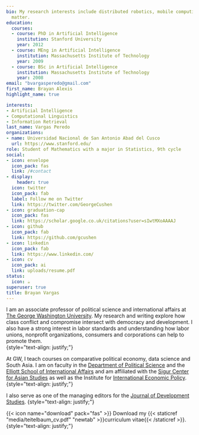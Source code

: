 ```yaml
---
bio: My research interests include distributed robotics, mobile computing and programmable
  matter.
education:
  courses:
  - course: PhD in Artificial Intelligence
    institution: Stanford University
    year: 2012
  - course: MEng in Artificial Intelligence
    institution: Massachusetts Institute of Technology
    year: 2009
  - course: BSc in Artificial Intelligence
    institution: Massachusetts Institute of Technology
    year: 2008
email: "bvargasperedo@gmail.com"
first_name: Brayan Alexis
highlight_name: true

interests:
- Artificial Intelligence
- Computational Linguistics
- Information Retrieval
last_name: Vargas Peredo
organizations:
- name: Universidad Nacional de San Antonio Abad del Cusco
  url: https://www.stanford.edu/
role: Student of Mathematics with a major in Statistics, 9th cycle
social:
- icon: envelope
  icon_pack: fas
  link: /#contact
- display:
    header: true
  icon: twitter
  icon_pack: fab
  label: Follow me on Twitter
  link: https://twitter.com/GeorgeCushen
- icon: graduation-cap
  icon_pack: fas
  link: https://scholar.google.co.uk/citations?user=sIwtMXoAAAAJ
- icon: github
  icon_pack: fab
  link: https://github.com/gcushen
- icon: linkedin
  icon_pack: fab
  link: https://www.linkedin.com/
- icon: cv
  icon_pack: ai
  link: uploads/resume.pdf
status:
  icon: ☕️
superuser: true
title: Brayan Vargas
---
```


I am an associate professor of political science and international affairs at [The George Washington University](https://www.gwu.edu). My research and writing explore how class conflict and compromise intersect with democracy and development. I also have a strong interest in labor standards and understanding how labor unions, nonprofit organizations, consumers and corporations can help to promote them.    
{style="text-align: justify;"}

At GW, I teach courses on comparative political economy, data science and South Asia. I am on faculty in the [Department of Political Science](https://politicalscience.columbian.gwu.edu/) and the [Elliott School of International Affairs](https://elliott.gwu.edu/) and am affiliated with the [Sigur Center for Asian Studies](https://sigur.elliott.gwu.edu/) as well as the Institute for [International Economic Policy](https://iiep.gwu.edu/). 
{style="text-align: justify;"}

I also serve as one of the managing editors for the [Journal of Development Studies](https://www.tandfonline.com/toc/fjds20/current).
{style="text-align: justify;"}

{{< icon name="download" pack="fas" >}} Download my {{< staticref "media/teitelbaum_cv.pdf" "newtab" >}}curriculum vitae{{< /staticref >}}.
{style="text-align: justify;"}
